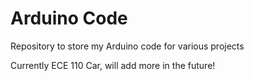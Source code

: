 # Arduino Code
Repository to store my Arduino code for various projects

Currently ECE 110 Car, will add more in the future!